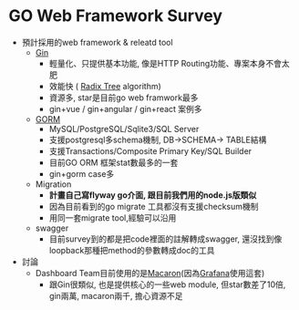 # GO Web Framework Survey

* 預計採用的web framework & releatd tool
    * [Gin](https://github.com/gin-gonic/gin)
        * 輕量化、只提供基本功能, 像是HTTP Routing功能、專案本身不會太肥
        * 效能快 ( [Radix Tree](http://en.wikipedia.org/wiki/Radix_tree) algorithm)
        * 資源多, star是目前go web framwork最多
        * gin+vue / gin+angular / gin+react 案例多
    * [GORM](https://github.com/jinzhu/gorm)
        * MySQL/PostgreSQL/Sqlite3/SQL Server
        * 支援postgresql多schema機制, DB→SCHEMA→ TABLE結構
        * 支援Transactions/Composite Primary Key/SQL Builder
        * 目前GO ORM 框架stat數最多的一套
        * gin+gorm case多
    * Migration
        * **計畫自己寫flyway go介面, 跟目前我們用的node.js版類似**
        * 因為目前看到的go migrate 工具都沒有支援checksum機制
        * 用同一套migrate tool,經驗可以沿用
    * swagger
        * 目前survey到的都是把code裡面的註解轉成swagger, 還沒找到像loopback那種把method的參數轉成doc的工具
* 討論
    * Dashboard Team目前使用的是[Macaron](https://github.com/go-macaron/macaron)(因為[Grafana](http://grafana.org/)使用這套)
        * 跟Gin很類似, 也是提供核心的一些web module, 但star數差了10倍, gin兩萬, macaron兩千, 擔心資源不足

